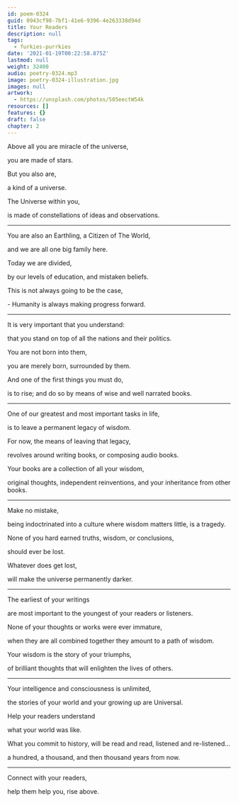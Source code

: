 ```yaml
---
id: poem-0324
guid: 0943cf98-7bf1-41e6-9396-4e263338d94d
title: Your Readers
description: null
tags:
  - furkies-purrkies
date: '2021-01-19T00:22:58.875Z'
lastmod: null
weight: 32400
audio: poetry-0324.mp3
image: poetry-0324-illustration.jpg
images: null
artwork:
  - https://unsplash.com/photos/505eectW54k
resources: []
features: {}
draft: false
chapter: 2
---
```


Above all you are miracle of the universe,

you are made of stars.

But you also are,

a kind of a universe.

The Universe within you,

is made of constellations of ideas and observations.

---

You are also an Earthling, a Citizen of The World,

and we are all one big family here.

Today we are divided,

by our levels of education, and mistaken beliefs.

This is not always going to be the case,

\- Humanity is always making progress forward.

---

It is very important that you understand:

that you stand on top of all the nations and their politics.

You are not born into them,

you are merely born, surrounded by them.

And one of the first things you must do,

is to rise; and do so by means of wise and well narrated books.

---

One of our greatest and most important tasks in life,

is to leave a permanent legacy of wisdom.

For now, the means of leaving that legacy,

revolves around writing books, or composing audio books.

Your books are a collection of all your wisdom,

original thoughts, independent reinventions, and your inheritance from other books.

---

Make no mistake,

being indoctrinated into a culture where wisdom matters little, is a tragedy.

None of you hard earned truths, wisdom, or conclusions,

should ever be lost.

Whatever does get lost,

will make the universe permanently darker.

---

The earliest of your writings

are most important to the youngest of your readers or listeners.

None of your thoughts or works were ever immature,

when they are all combined together they amount to a path of wisdom.

Your wisdom is the story of your triumphs,

of brilliant thoughts that will enlighten the lives of others.

---

Your intelligence and consciousness is unlimited,

the stories of your world and your growing up are Universal.

Help your readers understand

what your world was like.

What you commit to history, will be read and read, listened and re-listened...

a hundred, a thousand, and then thousand years from now.

---

Connect with your readers,

help them help you, rise above.
